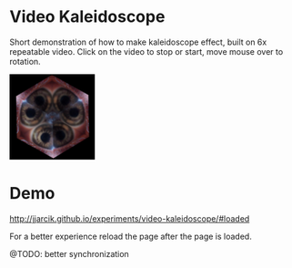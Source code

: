 # Video Kaleidoscope

Short demonstration of how to make kaleidoscope effect, built on 6x repeatable video.
Click on the video to stop or start, move mouse over to rotation.

<img src="./screenshot.jpg?raw=true" width="150">

# Demo
http://jjarcik.github.io/experiments/video-kaleidoscope/#loaded

For a better experience reload the page after the page is loaded.

@TODO: better synchronization
